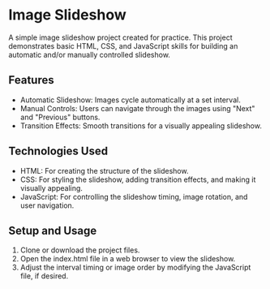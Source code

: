 # Image Slideshow
A simple image slideshow project created for practice. This project demonstrates basic HTML, CSS, and JavaScript skills for building an automatic and/or manually controlled slideshow.

## Features
- Automatic Slideshow: Images cycle automatically at a set interval.
- Manual Controls: Users can navigate through the images using "Next" and "Previous" buttons.
- Transition Effects: Smooth transitions for a visually appealing slideshow.

## Technologies Used
- HTML: For creating the structure of the slideshow.
- CSS: For styling the slideshow, adding transition effects, and making it visually appealing.
- JavaScript: For controlling the slideshow timing, image rotation, and user navigation.

## Setup and Usage
1. Clone or download the project files.
2. Open the index.html file in a web browser to view the slideshow.
3. Adjust the interval timing or image order by modifying the JavaScript file, if desired.